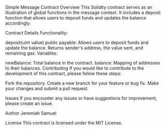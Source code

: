 Simple Message Contract
Overview
This Solidity contract serves as an illustration of global functions in the message context. It includes a deposit function that allows users to deposit funds and updates the balance accordingly.

Contract Details
Functionality:

deposit(uint value) public payable: Allows users to deposit funds and update the balance. Returns sender's address, the value sent, and remaining gas.
Variables:

newBalance: Total balance in the contract.
balance: Mapping of addresses to their balances.
Contributing
If you would like to contribute to the development of this contract, please follow these steps:

Fork the repository.
Create a new branch for your feature or bug fix.
Make your changes and submit a pull request.

Issues
If you encounter any issues or have suggestions for improvement, please create an issue.

Author
Jeremiah Samuel

License
This contract is licensed under the MIT License.
